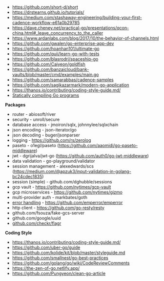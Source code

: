 - https://github.com/short-d/short
- https://drstearns.github.io/tutorials/
- https://medium.com/stashaway-engineering/building-your-first-cadence-workflow-e61a0b29785
- https://dave.cheney.net/practical-go/presentations/qcon-china.html#_leave_concurrency_to_the_caller
- https://www.ardanlabs.com/blog/2017/10/the-behavior-of-channels.html
- https://github.com/gwalen/go-enterprise-app-dev
- https://github.com/hoanhan101/ultimate-go
- https://github.com/quii/learn-go-with-tests
- https://github.com/blasrodri/spaceship-go
- https://github.com/Caiyeon/goldfish
- https://github.com/banzaicloud/bank-vaults/blob/master/cmd/examples/main.go
- https://github.com/samarabbas/cadence-samples
- https://github.com/sagikazarmark/modern-go-application
- https://thanos.io/contributing/coding-style-guide.md/
- [Statically compiling Go programs](https://www.arp242.net/static-go.html)

**Packages**

- router - abiosoft/river
- security - unroll/secure
- database access - jmoiron/sqlx, johnnylee/sqlxchain
- json encoding - json-iterator/go
- json decoding - buger/jsonparser
- logging - https://github.com/rs/zerolog
- paseto - o1egl/paseto (https://github.com/aaomidi/go-paseto-middleware)
- jwt - dgrijalva/jwt-go (https://github.com/auth0/go-jwt-middleware)
- data validation - go-playground/validator
- session management - alexedwards/scs (https://medium.com/@apzuk3/input-validation-in-golang-bc24cdec1835)
- session (simple) - github.com/dghubble/sessions
- gcp vault - https://github.com/nytimes/gcp-vault
- gcp microservices - https://github.com/nytimes/gizmo
- multi-provider auth - markbates/goth
- [error handling](https://justinas.org/best-practices-for-errors-in-go) - https://github.com/emperror/emperror
- http client - https://github.com/go-resty/resty
- github.com/fsouza/fake-gcs-server
- github.com/google/uuid
- [github.com/checkr/flagr](https://checkr.github.io/flagr/#/flagr_overview)

**Coding Style**

- https://thanos.io/contributing/coding-style-guide.md/
- https://github.com/uber-go/guide
- https://github.com/kolide/kit/blob/master/styleguide.md
- https://github.com/smallnest/go-best-practices
- https://github.com/golang/go/wiki/CodeReviewComments
- https://the-zen-of-go.netlify.app/
- https://github.com/Pungyeon/clean-go-article
